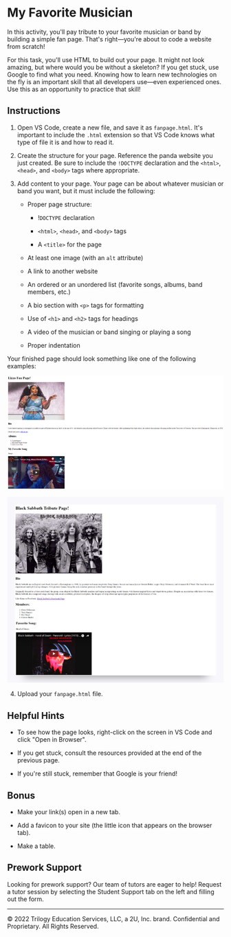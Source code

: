 # My Favorite Musician

In this activity, you'll pay tribute to your favorite musician or band by building a simple fan page. That's right—you're about to code a website from scratch!

For this task, you'll use HTML to build out your page. It might not look amazing, but where would you be without a skeleton? If you get stuck, use Google to find what you need. Knowing how to learn new technologies on the fly is an important skill that all developers use—even experienced ones. Use this as an opportunity to practice that skill!

## Instructions

1. Open VS Code, create a new file, and save it as `fanpage.html`. It's important to include the `.html` extension so that VS Code knows what type of file it is and how to read it.

2. Create the structure for your page. Reference the panda website you just created. Be sure to include the `!DOCTYPE` declaration and the `<html>`, `<head>`, and `<body>` tags where appropriate.

3. Add content to your page. Your page can be about whatever musician or band you want, but it must include the following:

   * Proper page structure:

     * !`DOCTYPE` declaration

     * `<html>`, `<head>`, and `<body>` tags

     * A `<title>` for the page

   * At least one image (with an `alt` attribute)

   * A link to another website

   * An ordered or an unordered list (favorite songs, albums, band members, etc.)

   * A bio section with `<p>` tags for formatting

   * Use of `<h1>` and `<h2>` tags for headings

   * A video of the musician or band singing or playing a song

   * Proper indentation

Your finished page should look something like one of the following examples:

![](../../../img/41-fullstack-fanpage-example01.png)

![](../../../img/42-fullstack-fanpage-example02.png)

4. Upload your `fanpage.html` file.

## Helpful Hints

* To see how the page looks, right-click on the screen in VS Code and click "Open in Browser".

* If you get stuck, consult the resources provided at the end of the previous page.

* If you're still stuck, remember that Google is your friend!

## Bonus

* Make your link(s) open in a new tab.

* Add a favicon to your site (the little icon that appears on the browser tab).

* Make a table.

## Prework Support

Looking for prework support? Our team of tutors are eager to help! Request a tutor session by selecting the Student Support tab on the left and filling out the form.

---
© 2022 Trilogy Education Services, LLC, a 2U, Inc. brand. Confidential and Proprietary. All Rights Reserved.